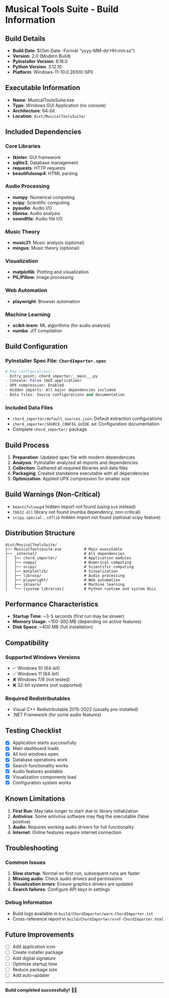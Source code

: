 # Musical Tools Suite - Build Information

## Build Details

- **Build Date**: $(Get-Date -Format "yyyy-MM-dd HH:mm:ss")
- **Version**: 2.0 (Modern Build)
- **PyInstaller Version**: 6.16.0
- **Python Version**: 3.12.10
- **Platform**: Windows-11-10.0.26100-SP0

## Executable Information

- **Name**: MusicalToolsSuite.exe
- **Type**: Windows GUI Application (no console)
- **Architecture**: 64-bit
- **Location**: `dist/MusicalToolsSuite/`

## Included Dependencies

### Core Libraries
- **tkinter**: GUI framework
- **sqlite3**: Database management
- **requests**: HTTP requests
- **beautifulsoup4**: HTML parsing

### Audio Processing
- **numpy**: Numerical computing
- **scipy**: Scientific computing
- **pyaudio**: Audio I/O
- **librosa**: Audio analysis
- **soundfile**: Audio file I/O

### Music Theory
- **music21**: Music analysis (optional)
- **mingus**: Music theory (optional)

### Visualization
- **matplotlib**: Plotting and visualization
- **PIL/Pillow**: Image processing

### Web Automation
- **playwright**: Browser automation

### Machine Learning
- **scikit-learn**: ML algorithms (for audio analysis)
- **numba**: JIT compilation

## Build Configuration

### PyInstaller Spec File: `ChordImporter.spec`

```python
# Key configurations:
- Entry point: chord_importer/__main__.py
- Console: False (GUI application)
- UPX compression: Enabled
- Hidden imports: All major dependencies included
- Data files: Source configurations and documentation
```

### Included Data Files
- `chord_importer/default_sources.json`: Default extraction configurations
- `chord_importer/SOURCE_CONFIG_GUIDE.md`: Configuration documentation
- Complete `chord_importer/` package

## Build Process

1. **Preparation**: Updated spec file with modern dependencies
2. **Analysis**: PyInstaller analyzed all imports and dependencies
3. **Collection**: Gathered all required libraries and data files
4. **Packaging**: Created standalone executable with all dependencies
5. **Optimization**: Applied UPX compression for smaller size

## Build Warnings (Non-Critical)

- `beautifulsoup4` hidden import not found (using `bs4` instead)
- `tbb12.dll` library not found (numba dependency, non-critical)
- `scipy.special._cdflib` hidden import not found (optional scipy feature)

## Distribution Structure

```
dist/MusicalToolsSuite/
├── MusicalToolsSuite.exe          # Main executable
├── _internal/                     # All dependencies
│   ├── chord_importer/            # Application modules
│   ├── numpy/                     # Numerical computing
│   ├── scipy/                     # Scientific computing
│   ├── matplotlib/                # Visualization
│   ├── librosa/                   # Audio processing
│   ├── playwright/                # Web automation
│   ├── sklearn/                   # Machine learning
│   └── [system libraries]         # Python runtime and system DLLs
```

## Performance Characteristics

- **Startup Time**: ~3-5 seconds (first run may be slower)
- **Memory Usage**: ~150-300 MB (depending on active features)
- **Disk Space**: ~400 MB (full installation)

## Compatibility

### Supported Windows Versions
- ✅ Windows 10 (64-bit)
- ✅ Windows 11 (64-bit)
- ❌ Windows 7/8 (not tested)
- ❌ 32-bit systems (not supported)

### Required Redistributables
- Visual C++ Redistributable 2015-2022 (usually pre-installed)
- .NET Framework (for some audio features)

## Testing Checklist

- [x] Application starts successfully
- [x] Main dashboard loads
- [x] All tool windows open
- [x] Database operations work
- [x] Search functionality works
- [x] Audio features available
- [x] Visualization components load
- [x] Configuration system works

## Known Limitations

1. **First Run**: May take longer to start due to library initialization
2. **Antivirus**: Some antivirus software may flag the executable (false positive)
3. **Audio**: Requires working audio drivers for full functionality
4. **Internet**: Online features require internet connection

## Troubleshooting

### Common Issues
1. **Slow startup**: Normal on first run, subsequent runs are faster
2. **Missing audio**: Check audio drivers and permissions
3. **Visualization errors**: Ensure graphics drivers are updated
4. **Search failures**: Configure API keys in settings

### Debug Information
- Build logs available in `build/ChordImporter/warn-ChordImporter.txt`
- Cross-reference report in `build/ChordImporter/xref-ChordImporter.html`

## Future Improvements

- [ ] Add application icon
- [ ] Create installer package
- [ ] Add digital signature
- [ ] Optimize startup time
- [ ] Reduce package size
- [ ] Add auto-updater

---

**Build completed successfully!** 🎵✨

